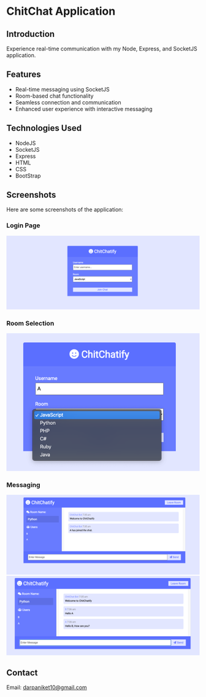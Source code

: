 # ChitChat Application

## Introduction

Experience real-time communication with my Node, Express, and SocketJS application.

## Features

- Real-time messaging using SocketJS
- Room-based chat functionality
- Seamless connection and communication
- Enhanced user experience with interactive messaging

## Technologies Used

- NodeJS
- SocketJS
- Express
- HTML
- CSS
- BootStrap

## Screenshots

Here are some screenshots of the application:

### Login Page

![Login Page](./assets/Login%20Page.png)

### Room Selection

![Room Selection](./assets/Room%20Selection.png)

### Messaging

![1](./assets/Messaging%201.png)
![2](./assets/Messaging%202.png)

## Contact

Email: darpaniket10@gmail.com
